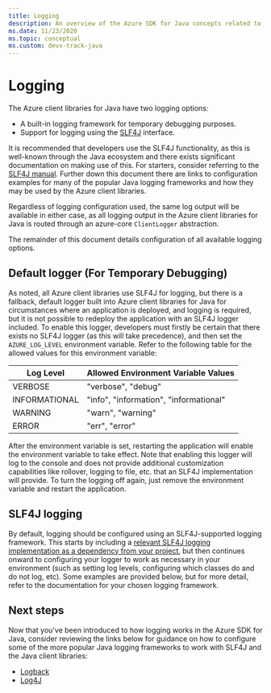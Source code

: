 ```yaml
---
title: Logging
description: An overview of the Azure SDK for Java concepts related to logging
ms.date: 11/23/2020
ms.topic: conceptual
ms.custom: devx-track-java
---
```


# Logging

The Azure client libraries for Java have two logging options:

* A built-in logging framework for temporary debugging purposes.
* Support for logging using the [SLF4J](https://www.slf4j.org/) interface.

It is recommended that developers use the SLF4J functionality, as this is well-known through the Java ecosystem and there exists significant documentation on making use of this. For starters, consider referring to the [SLF4J manual](https://www.slf4j.org/manual.html). Further down this document there are links to configuration examples for many of the popular Java logging frameworks and how they may be used by the Azure client libraries.

Regardless of logging configuration used, the same log output will be available in either case, as all logging output in the Azure client libraries for Java is routed through an azure-core `ClientLogger` abstraction.

The remainder of this document details configuration of all available logging options.

## Default logger (For Temporary Debugging)

As noted, all Azure client libraries use SLF4J for logging, but there is a fallback, default logger built into Azure client libraries for Java for circumstances where an application is deployed, and logging is required, but it is not possible to redeploy the application with an SLF4J logger included. To enable this logger, developers must firstly be certain that there exists no SLF4J logger (as this will take precedence), and then set the `AZURE_LOG_LEVEL` environment variable. Refer to the following table for the allowed values for this environment variable:

| Log Level              | Allowed Environment Variable Values     |
|------------------------|-----------------------------------------|
| VERBOSE                | "verbose", "debug"                      | 
| INFORMATIONAL          | "info", "information", "informational"  |  
| WARNING                | "warn", "warning"                       |  
| ERROR                  | "err", "error"                          |

After the environment variable is set, restarting the application will enable the environment variable to take effect. Note that enabling this logger will log to the console and does not provide additional customization capabilities like rollover, logging to file, etc. that an SLF4J implementation will provide. To turn the logging off again, just remove the environment variable and restart the application.

## SLF4J logging

By default, logging should be configured using an SLF4J-supported logging framework. This starts by including a [relevant SLF4J logging implementation as a dependency from your project](http://www.slf4j.org/manual.html#projectDep), but then continues onward to configuring your logger to work as necessary in your environment (such as setting log levels, configuring which classes do and do not log, etc). Some examples are provided below, but for more detail, refer to the documentation for your chosen logging framework.

## Next steps

Now that you've been introduced to how logging works in the Azure SDK for Java, consider reviewing the links below for guidance on how to configure some of the more popular Java logging frameworks to work with SLF4J and the Java client libraries:

- [Logback](logback.md)
- [Log4J](log4j.md)
